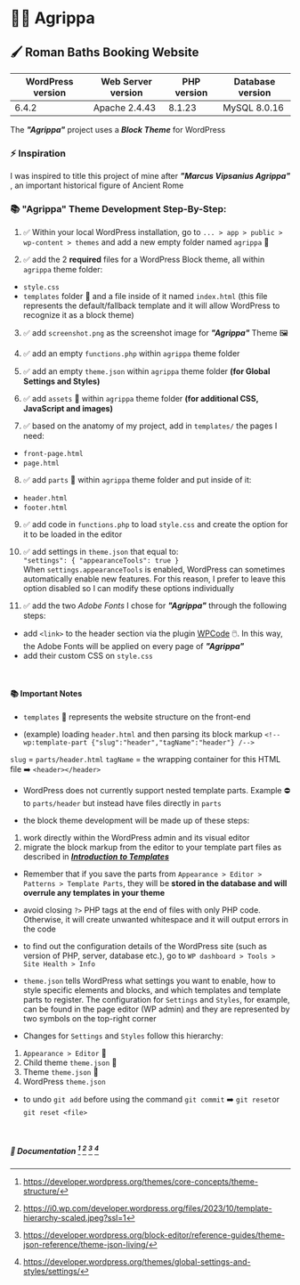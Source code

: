 # :sauna_man: Agrippa 

## :paintbrush: Roman Baths Booking Website 

| WordPress version | Web Server version | PHP version | Database version |
| ---               | ---                | ---         | ---              |
| 6.4.2             | Apache 2.4.43      | 8.1.23      | MySQL 8.0.16     |

The ***"Agrippa"*** project uses a ***Block Theme*** for WordPress

### ⚡ Inspiration
I was inspired to title this project of mine after ***"Marcus Vipsanius Agrippa"*** , an important historical figure of Ancient Rome

### :books: "Agrippa" Theme Development Step-By-Step:

1. :white_check_mark: Within your local WordPress installation, go to `... > app > public > wp-content > themes` and add a new empty folder named `agrippa` :open_file_folder:

2. :white_check_mark: add the 2 **required** files for a WordPress Block theme, all within `agrippa` theme folder: 
- `style.css` 
- `templates` folder :open_file_folder: and a file inside of it named `index.html` (this file represents the default/fallback template and it will allow WordPress to recognize it as a block theme)  

3. :white_check_mark: add `screenshot.png` as the screenshot image for ***"Agrippa"*** Theme :framed_picture:

4. :white_check_mark: add an empty `functions.php` within `agrippa` theme folder

5. :white_check_mark: add an empty `theme.json` within `agrippa` theme folder **(for Global Settings and Styles)**

6. :white_check_mark: add `assets` 📂 within `agrippa` theme folder **(for additional CSS, JavaScript and images)**

7. :white_check_mark: based on the anatomy of my project, add in `templates/` the pages I need:

- `front-page.html`  
- `page.html` 

8. ✅ add `parts` 📂 within `agrippa` theme folder and put inside of it:

- `header.html`
- `footer.html`

9. ✅ add code in `functions.php` to load `style.css` and create the option for it to be loaded in the editor

10. ✅ add settings in `theme.json` that equal to:</br>
`"settings": {
		"appearanceTools": true
	}`</br>
When `settings.appearanceTools` is enabled, WordPress can sometimes automatically enable new features. For this reason, I prefer to leave this option disabled so I can modify these options individually

11. ✅ add the two *Adobe Fonts* I chose for ***"Agrippa"*** through the following steps:</br>
- add `<link>` to the header section via the plugin [WPCode](https://wordpress.org/plugins/insert-headers-and-footers/) 🖱️. In this way, the Adobe Fonts will be applied on every page of ***"Agrippa"*** 
- add their custom CSS on `style.css`

<p>&nbsp;</p>

#### :books: Important Notes </br>
- `templates` 📂 represents the website structure on the front-end

- (example) loading `header.html` and then parsing its block markup
`<!-- wp:template-part {"slug":"header","tagName":"header"} /-->`</br>

`slug` = `parts/header.html`
`tagName` = the wrapping container for this HTML file :arrow_right: `<header></header>`

- WordPress does not currently support nested template parts. Example :no_entry: to `parts/header` but instead have files directly in `parts`

- the block theme development will be made up of these steps:
1. work directly within the WordPress admin and its visual editor
2. migrate the block markup from the editor to your template part files as described in  [***Introduction to Templates***](https://developer.wordpress.org/themes/templates/introduction-to-templates/)

- Remember that if you save the parts from `Appearance > Editor > Patterns > Template Parts`, they will be **stored in the database and will overrule any templates in your theme**

- avoid closing `?>` PHP tags at the end of files with only PHP code. Otherwise, it will create unwanted whitespace and it will output errors in the code  

- to find out the configuration details of the WordPress site (such as version of PHP, server, database etc.), go to `WP dashboard > Tools > Site Health > Info`

- `theme.json` tells WordPress what settings you want to enable, how to style specific elements and blocks, and which templates and template parts to register. The configuration  for `Settings` and `Styles`, for example, can be found in the page editor (WP admin) and they are represented by two symbols on the top-right corner

- Changes for `Settings` and `Styles` follow this hierarchy:</br>
1. `Appearance > Editor` 🥇
2. Child theme `theme.json` 🥈
3. Theme `theme.json` 🥉
4. WordPress `theme.json`

- to undo `git add` before using the command `git commit` ➡️ `git reset`or `git reset <file>`
<p>&nbsp;</p>

##### 📓 Documentation [^1] [^2] [^3] [^4]
[^1]: https://developer.wordpress.org/themes/core-concepts/theme-structure/
[^2]: https://i0.wp.com/developer.wordpress.org/files/2023/10/template-hierarchy-scaled.jpeg?ssl=1
[^3]: https://developer.wordpress.org/block-editor/reference-guides/theme-json-reference/theme-json-living/
[^4]: https://developer.wordpress.org/themes/global-settings-and-styles/settings/



